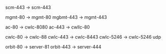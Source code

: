  scm-443 -> scm-443

mgmt-80 -> mgmt-80
mgbmt-443 -> mgmt-443

ac-80 -> cwlc-8080
ac-443 -> cwllc-80

cwlc-80 -> cwlc-88
cwlc-443 -> cwlc-8443
cwlc-5246 -> cwlc-5246 udp

orbit-80 -> server-81
orbit-443 -> server-444
